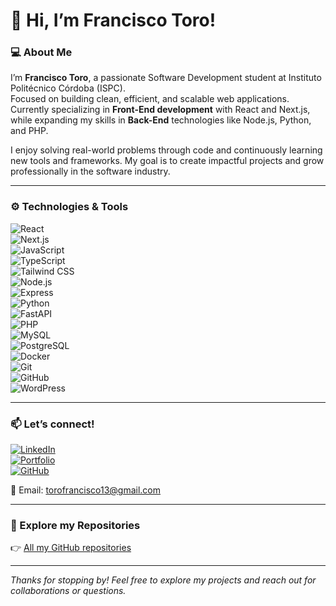 # 👋 Hi, I’m Francisco Toro!

### 💻 About Me

I’m **Francisco Toro**, a passionate Software Development student at Instituto Politécnico Córdoba (ISPC).  
Focused on building clean, efficient, and scalable web applications. Currently specializing in **Front-End development** with React and Next.js, while expanding my skills in **Back-End** technologies like Node.js, Python, and PHP.  

I enjoy solving real-world problems through code and continuously learning new tools and frameworks. My goal is to create impactful projects and grow professionally in the software industry.

---

### ⚙️ Technologies & Tools

![React](https://img.shields.io/badge/React-18.2.0-blue?style=for-the-badge&logo=react)  
![Next.js](https://img.shields.io/badge/Next.js-15.3.4-black?style=for-the-badge&logo=next.js)  
![JavaScript](https://img.shields.io/badge/JavaScript-ES6-yellow?style=for-the-badge&logo=javascript)  
![TypeScript](https://img.shields.io/badge/TypeScript-5.1-blue?style=for-the-badge&logo=typescript)  
![Tailwind CSS](https://img.shields.io/badge/Tailwind_CSS-v3.3.3-skyblue?style=for-the-badge&logo=tailwind-css)  
![Node.js](https://img.shields.io/badge/Node.js-v20-green?style=for-the-badge&logo=node.js)  
![Express](https://img.shields.io/badge/Express.js-4.18.2-black?style=for-the-badge)  
![Python](https://img.shields.io/badge/Python-3.11-blue?style=for-the-badge&logo=python)  
![FastAPI](https://img.shields.io/badge/FastAPI-v0.95-green?style=for-the-badge)  
![PHP](https://img.shields.io/badge/PHP-8.2-purple?style=for-the-badge&logo=php)  
![MySQL](https://img.shields.io/badge/MySQL-8.0-blue?style=for-the-badge&logo=mysql)  
![PostgreSQL](https://img.shields.io/badge/PostgreSQL-15-blue?style=for-the-badge&logo=postgresql)  
![Docker](https://img.shields.io/badge/Docker-24.0-blue?style=for-the-badge&logo=docker)  
![Git](https://img.shields.io/badge/Git-F05032?style=for-the-badge&logo=git&logoColor=white)  
![GitHub](https://img.shields.io/badge/GitHub-000?style=for-the-badge&logo=github&logoColor=white)  
![WordPress](https://img.shields.io/badge/WordPress-Blue?style=for-the-badge&logo=wordpress)

---

### 📫 Let’s connect!

[![LinkedIn](https://img.shields.io/badge/LinkedIn-0A66C2?style=for-the-badge&logo=linkedin&logoColor=white)](https://www.linkedin.com/in/francisco-toro-goitea-475b71277/)  
[![Portfolio](https://img.shields.io/badge/Portfolio-000?style=for-the-badge&logo=google-chrome&logoColor=white)](https://portafolio-francisco-toro.vercel.app/)  
[![GitHub](https://img.shields.io/badge/GitHub-000?style=for-the-badge&logo=github&logoColor=white)](https://github.com/frantoro10)  

📧 Email: [torofrancisco13@gmail.com](mailto:torofrancisco13@gmail.com)


---

### 📂 Explore my Repositories

👉 [All my GitHub repositories](https://github.com/frantoro10?tab=repositories)

---

*Thanks for stopping by! Feel free to explore my projects and reach out for collaborations or questions.*

